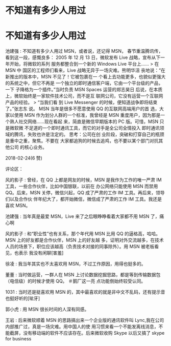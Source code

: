 # 不知道有多少人用过

# 不知道有多少人用过

池建强 : 不知道有多少人用过 MSN，或者说，还记得 MSN， 春节重温腾讯传，看到这一段，感慨良多： 2005 年 12 月 13 日，微软发布 Live 战略，宣布从下一年开始，将微软的系列 服务都整合到一个新的 Windows Live 平台上…… > 在 MSN 中 国区的工程师们看来，Live 战略无异于一场灾难。熊明华沮 丧地说：“在新推出的版本中，MSN 不见了！它被包裹在一 个看上去功能更多，也貌似更强大的系统之中，但它不再是 一个独立的即时通信客户端，它由一个平台级的产品，一下 子降格为一个插件。”当时负责 MSN Spaces 运营的郑志昊日 后说，在本质上，微软始终是一家软件技术公司，而不是互 联网公司，它没有运营一个互联网产品的经验。 > “当我们看 到 Live Messenger 的时候，便知道战争即将结束了。”张志东 说。 MSN 当年是很多不愿意使用 QQ 的互联网高端用户的首 选，大家以使用 MSN 作为划分人群的一个标准，我曾经是 MSN 重度用户，因为那是一个熟人社交网络……现在看起 来，简直是微信早期版本的 PC 版。可惜，MSN 只是微软微 不足道的一个即时通讯工具，而它的对手是全公司全情投入 即时通讯领域的腾讯，失败也许是注定的。 思考：公司在创 业阶段，突破和打穿自己的瓶颈是重中之重，聚焦。不要在 大家都追狗的时候去追鸡，也不要以某个部门对抗其他公司 的核心业务。

2018-02-24(6 赞)

评论区：

风的影子 : 曾经，在 QQ 上都是网友的时候，MSN 是我作为工作的唯一严肃 IM 工具，一些合作伙伴，比如中国银联，以前在 办公网络只能使用 MSN 而禁用 QQ。后来，MSN 关停，微信兴起，QQ 成了严肃的工作 IM 工具。再后来，领导们以及合作伙 伴年纪大了，都开始微信，微信成了严肃的工作 IM 工具。我还是喜欢 MSN。

池建强 : 当年真是最爱 MSN，Live 来了之后眼睁睁看着大家都不用 MSN 了，痛心啊

风的影子 : 和“职业性”也有关系，那个年代用 MSN 比用 QQ 的逼格高，哈哈。MSN 上的好友都是合作伙伴，MSN 上的好友越 多，证明对外交流越多，在技术人员的场景下，职位应该越高（负责技术对接的同事除外）。用 MSN 被老板看见，也表示 我没有闲聊[害羞]

徐凌 : 我当年其实也不太喜欢用 MSN，不过工作原因，用得也挺多的。

董董 : 当时做运营，一群人在 MSN 上讨论数据挖掘思路，都是等到传输数据包（电信级）的时候才使用 QQ。 ＃鹅厂这一亮 点功能倒始终较受认同。

1031 : 当时还是挺喜欢用 MSN 的，其中最喜欢的就是非中文不乱码，还有提示音也挺好听的[呲牙]

郭小虎 : 用 MSN 很长时间的人深有同感。

王岩 : 后来微软顺着 MSN 的思路搞出来一个企业版的通讯软件叫 Lync,我在公司内部推广过，真是一场灾难。用中国人的使 用习惯来看一个不能发离线消息，不能截屏，没有移动端的软件不应该存在。后来微软收购 Skype 以后又搞了 skype for business